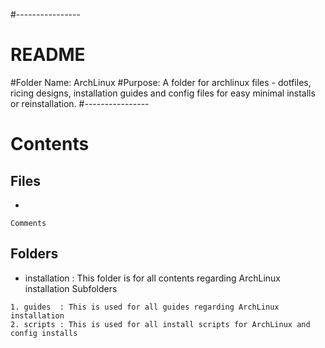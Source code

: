 #----------------
#	README
#Folder Name: ArchLinux
#Purpose: A folder for archlinux files - dotfiles, ricing designs, installation guides and config files for easy minimal installs or reinstallation.
#----------------

# Contents
## Files
+ 
```
Comments
```

## Folders
+ installation : This folder is for all contents regarding ArchLinux installation
Subfolders
```
1. guides  : This is used for all guides regarding ArchLinux installation
2. scripts : This is used for all install scripts for ArchLinux and config installs
```


